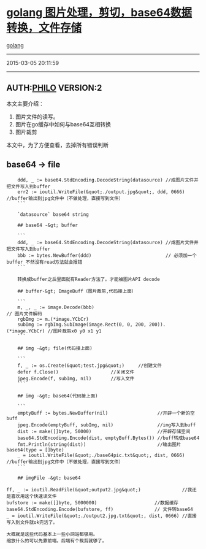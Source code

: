 # [golang 图片处理，剪切，base64数据转换，文件存储](/2015/03/05/golangImageLibrary/)

[golang](/tags/golang)

* * *

<!-- Date/Time -->

<span class="glyphicon glyphicon-time"></span> 2015-03-05 20:11:59

* * *

## AUTH:[PHILO](http://philo.top/about) VERSION:2

本文主要介绍：
1. 图片文件的读写。
2. 图片在go缓存中如何与base64互相转换
3. 图片裁剪

本文中，为了方便查看，去掉所有错误判断

## base64 -&gt; file
```
    ddd, _ := base64.StdEncoding.DecodeString(datasource) //成图片文件并把文件写入到buffer
    err2 := ioutil.WriteFile(&quot;./output.jpg&quot;, ddd, 0666)   //buffer输出到jpg文件中（不做处理，直接写到文件）
    ```

    `datasource` base64 string

    ## base64 -&gt; buffer

    ```
    ddd, _ := base64.StdEncoding.DecodeString(datasource) //成图片文件并把文件写入到buffer
    bbb := bytes.NewBuffer(ddd)                           // 必须加一个buffer 不然没有read方法就会报错
    ```

    转换成buffer之后里面就有Reader方法了。才能被图片API decode

    ## buffer-&gt; ImageBuff（图片裁剪,代码接上面）

    ```
    m, _, _ := image.Decode(bbb)                                       // 图片文件解码
    rgbImg := m.(*image.YCbCr)
    subImg := rgbImg.SubImage(image.Rect(0, 0, 200, 200)).(*image.YCbCr) //图片裁剪x0 y0 x1 y1
    ```

    ## img -&gt; file(代码接上面)

    ```
    f, _ := os.Create(&quot;test.jpg&quot;)     //创建文件
    defer f.Close()                   //关闭文件
    jpeg.Encode(f, subImg, nil)       //写入文件
    ```

    ## img -&gt; base64(代码接上面)

    ```
    emptyBuff := bytes.NewBuffer(nil)                  //开辟一个新的空buff
    jpeg.Encode(emptyBuff, subImg, nil)                //img写入到buff
    dist := make([]byte, 50000)                        //开辟存储空间
    base64.StdEncoding.Encode(dist, emptyBuff.Bytes()) //buff转成base64
    fmt.Println(string(dist))                          //输出图片base64(type = []byte)
    _ = ioutil.WriteFile(&quot;./base64pic.txt&quot;, dist, 0666) //buffer输出到jpg文件中（不做处理，直接写到文件）
    ```

    ## imgFile -&gt; base64
```
    ff, _ := ioutil.ReadFile(&quot;output2.jpg&quot;)               //我还是喜欢用这个快速读文件
    bufstore := make([]byte, 5000000)                     //数据缓存
    base64.StdEncoding.Encode(bufstore, ff)               // 文件转base64
    _ = ioutil.WriteFile(&quot;./output2.jpg.txt&quot;, dist, 0666) //直接写入到文件就ok完活了。
```
大概就是这些代码基本上一些小网站都够用。
缩放什么的可以先靠前端。后端有个裁剪就够了。

